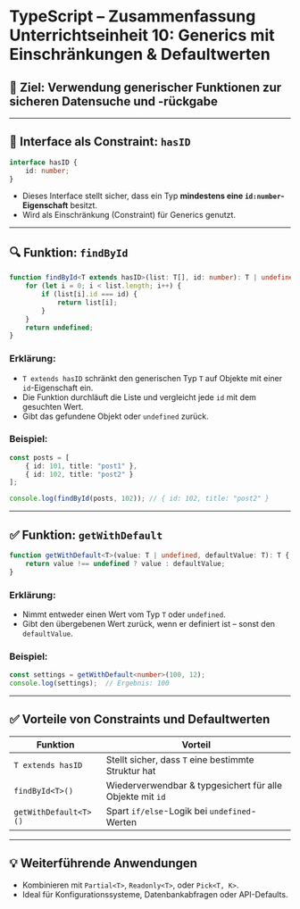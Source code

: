 
# TypeScript – Zusammenfassung Unterrichtseinheit 10: Generics mit Einschränkungen & Defaultwerten

## 🎯 Ziel: Verwendung generischer Funktionen zur sicheren Datensuche und -rückgabe

---

## 📌 Interface als Constraint: `hasID`

```ts
interface hasID {
    id: number;
}
```

- Dieses Interface stellt sicher, dass ein Typ **mindestens eine `id:number`-Eigenschaft** besitzt.
- Wird als Einschränkung (Constraint) für Generics genutzt.

---

## 🔍 Funktion: `findById`

```ts
function findById<T extends hasID>(list: T[], id: number): T | undefined {
    for (let i = 0; i < list.length; i++) {
        if (list[i].id === id) {
            return list[i];
        }
    }
    return undefined;
}
```

### Erklärung:
- `T extends hasID` schränkt den generischen Typ `T` auf Objekte mit einer `id`-Eigenschaft ein.
- Die Funktion durchläuft die Liste und vergleicht jede `id` mit dem gesuchten Wert.
- Gibt das gefundene Objekt oder `undefined` zurück.

### Beispiel:

```ts
const posts = [
    { id: 101, title: "post1" },
    { id: 102, title: "post2" }
];

console.log(findById(posts, 102)); // { id: 102, title: "post2" }
```

---

## ✅ Funktion: `getWithDefault`

```ts
function getWithDefault<T>(value: T | undefined, defaultValue: T): T {
    return value !== undefined ? value : defaultValue;
}
```

### Erklärung:
- Nimmt entweder einen Wert vom Typ `T` oder `undefined`.
- Gibt den übergebenen Wert zurück, wenn er definiert ist – sonst den `defaultValue`.

### Beispiel:

```ts
const settings = getWithDefault<number>(100, 12);
console.log(settings);  // Ergebnis: 100
```

---

## ✅ Vorteile von Constraints und Defaultwerten

| Funktion                     | Vorteil                                               |
|------------------------------|--------------------------------------------------------|
| `T extends hasID`            | Stellt sicher, dass `T` eine bestimmte Struktur hat   |
| `findById<T>()`              | Wiederverwendbar & typgesichert für alle Objekte mit `id` |
| `getWithDefault<T>()`        | Spart `if/else`-Logik bei `undefined`-Werten         |

---

## 💡 Weiterführende Anwendungen

- Kombinieren mit `Partial<T>`, `Readonly<T>`, oder `Pick<T, K>`.
- Ideal für Konfigurationssysteme, Datenbankabfragen oder API-Defaults.
